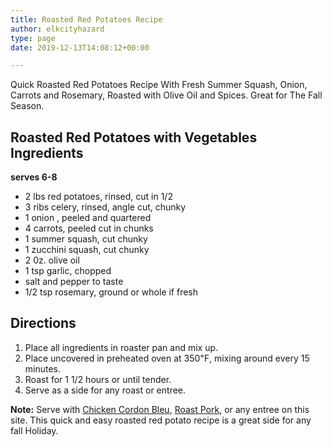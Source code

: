 ```yaml
---
title: Roasted Red Potatoes Recipe
author: elkcityhazard
type: page
date: 2019-12-13T14:08:12+00:00

---
```

Quick Roasted Red Potatoes Recipe With Fresh Summer Squash, Onion, Carrots and Rosemary, Roasted with Olive Oil and Spices. Great for The Fall Season.

## Roasted Red Potatoes with Vegetables Ingredients

**serves 6-8**

  * 2 lbs red potatoes, rinsed, cut in 1/2
  * 3 ribs celery, rinsed, angle cut, chunky
  * 1 onion , peeled and quartered
  * 4 carrots, peeled cut in chunks
  * 1 summer squash, cut chunky
  * 1 zucchini squash, cut chunky
  * 2 0z. olive oil
  * 1 tsp garlic, chopped
  * salt and pepper to taste
  * 1/2 tsp rosemary, ground or whole if fresh

## Directions

  1. Place all ingredients in roaster pan and mix up. 
  2. Place uncovered in preheated oven at 350&#8457;, mixing around every 15 minutes.
  3. Roast for 1 1/2 hours or until tender. 
  4. Serve as a side for any roast or entree.

**Note:** Serve with <a href="/wordpress/recipes-for-special-occasions-and-events/easy-chicken-cordon-bleu/" rel="noopener noreferrer" target="_blank">Chicken Cordon Bleu</a>, <a href="/wordpress/chef-franks-seasoning-recipes/pork-roast-with-michigan-apples/" rel="noopener noreferrer" target="_blank">Roast Pork</a>, or any entree on this site. This quick and easy roasted red potato recipe is a great side for any fall Holiday.